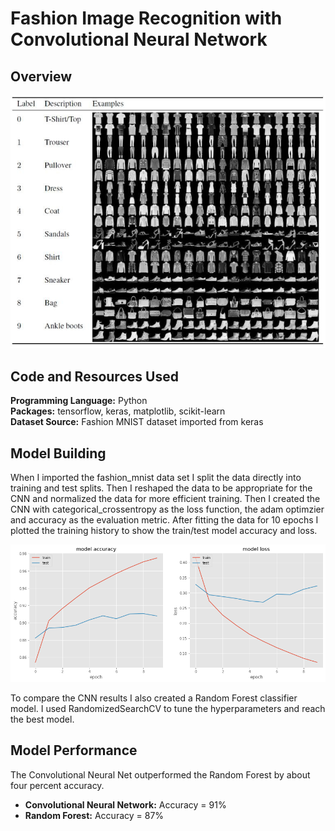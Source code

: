 # Fashion Image Recognition with Convolutional Neural Network
## Overview

![](fashion_mnist.png)

## Code and Resources Used

**Programming Language:** Python  
**Packages:** tensorflow, keras, matplotlib, scikit-learn  
**Dataset Source:** Fashion MNIST dataset imported from keras

## Model Building

When I imported the fashion_mnist data set I split the data directly into training and test splits. Then I reshaped the data to be appropriate for the CNN and normalized the data for more efficient training. Then I created the CNN with categorical_crossentropy as the loss function, the adam optimzier and accuracy as the evaluation metric. After fitting the data for 10 epochs I plotted the training history to show the train/test model accuracy and loss.  

![](CNN_history.png)

To compare the CNN results I also created a Random Forest classifier model. I used RandomizedSearchCV to tune the hyperparameters and reach the best model.

## Model Performance

The Convolutional Neural Net outperformed the Random Forest by about four percent accuracy. 
* **Convolutional Neural Network:** Accuracy = 91% 
* **Random Forest:** Accuracy = 87%
